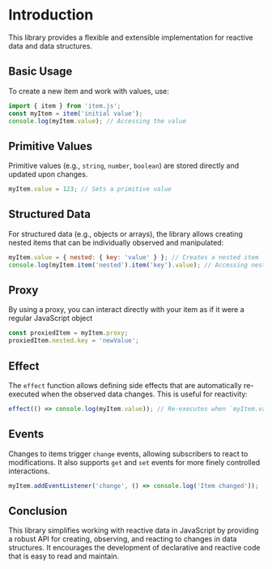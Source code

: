 
# Introduction

This library provides a flexible and extensible implementation for reactive data and data structures.

## Basic Usage

To create a new item and work with values, use:

```javascript
import { item } from 'item.js';
const myItem = item('initial value');
console.log(myItem.value); // Accessing the value
```

## Primitive Values

Primitive values (e.g., `string`, `number`, `boolean`) are stored directly and updated upon changes.

```javascript
myItem.value = 123; // Sets a primitive value
```

## Structured Data

For structured data (e.g., objects or arrays), the library allows creating nested items that can be individually observed and manipulated:

```javascript
myItem.value = { nested: { key: 'value' } }; // Creates a nested item
console.log(myItem.item('nested').item('key').value); // Accessing nested values
```

## Proxy

By using a proxy, you can interact directly with your item as if it were a regular JavaScript object

```javascript
const proxiedItem = myItem.proxy;
proxiedItem.nested.key = 'newValue';
```

## Effect

The `effect` function allows defining side effects that are automatically re-executed when the observed data changes. This is useful for reactivity:

```javascript
effect(() => console.log(myItem.value)); // Re-executes when `myItem.value` changes
```

## Events

Changes to items trigger `change` events, allowing subscribers to react to modifications. It also supports `get` and `set` events for more finely controlled interactions.

```javascript
myItem.addEventListener('change', () => console.log('Item changed'));
```


## Conclusion

This library simplifies working with reactive data in JavaScript by providing a robust API for creating, observing, and reacting to changes in data structures. It encourages the development of declarative and reactive code that is easy to read and maintain.
